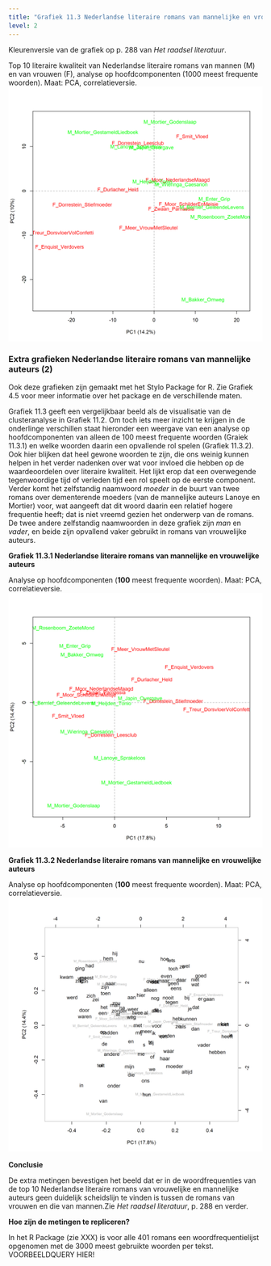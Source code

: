 ```yaml
---
title: "Grafiek 11.3 Nederlandse literaire romans van mannelijke en vrouwelijke auteurs (2)"
level: 2
---
```


Kleurenversie van de grafiek op p. 288 van *Het raadsel literatuur*.

Top 10 literaire kwaliteit van Nederlandse literaire romans van mannen (M) en van vrouwen (F), analyse op hoofdcomponenten (1000 meest frequente woorden). Maat: PCA, correlatieversie.
![Grafiek 11.3](public/11_3_0_PCA_1000_MFWs_Culled_0__PCA__corr.png)

### **Extra grafieken Nederlandse literaire romans van mannelijke auteurs (2)**

Ook deze grafieken zijn gemaakt met het Stylo Package for R. Zie  Grafiek 4.5 voor meer informatie over het package en de verschillende maten.

Grafiek 11.3 geeft een vergelijkbaar beeld als de visualisatie van de clusteranalyse in Grafiek 11.2. Om toch iets meer inzicht te krijgen in de onderlinge verschillen staat hieronder een weergave van een analyse op hoofdcomponenten van alleen de 100 meest frequente woorden (Graiek 11.3.1) en welke woorden daarin een opvallende rol spelen (Grafiek 11.3.2). Ook hier blijken dat heel gewone woorden te zijn, die ons weinig kunnen helpen in het verder nadenken over wat voor invloed die hebben op de waardeoordelen over literaire kwaliteit. Het lijkt erop dat een overwegende tegenwoordige tijd of verleden tijd een rol speelt op de eerste component. Verder komt het zelfstandig naamwoord *moeder* in de buurt van twee romans over dementerende moeders (van de mannelijke auteurs Lanoye en Mortier) voor, wat aangeeft dat dit woord daarin een relatief hogere frequentie heeft; dat is niet vreemd gezien het onderwerp van de romans. De twee andere zelfstandig naamwoorden in deze grafiek zijn *man* en *vader*, en beide zijn opvallend vaker gebruikt in romans van vrouwelijke auteurs.

**Grafiek 11.3.1 Nederlandse literaire romans van mannelijke en vrouwelijke auteurs**

Analyse op hoofdcomponenten (**100** meest frequente woorden). Maat: PCA, correlatieversie.
![Grafiek 11.3.1](public/11_3_1_PCA_100_MFWs_Culled_0__PCA__corr.png)

**Grafiek 11.3.2 Nederlandse literaire romans van mannelijke en vrouwelijke auteurs**

Analyse op hoofdcomponenten (**100** meest frequente woorden). Maat: PCA, correlatieversie.
![Grafiek 11.3.2](public/11_3_2_loadings_PCA_100_MFWs_Culled_0__PCA__corr.png)

**Conclusie**

De extra metingen bevestigen het beeld dat er in de woordfrequenties van de top 10 Nederlandse literaire romans van vrouwelijke en mannelijke auteurs geen duidelijk scheidslijn te vinden is tussen de romans van vrouwen en die van mannen.Zie *Het raadsel literatuur*, p. 288 en verder.

**Hoe zijn de metingen te repliceren?**

In het R Package (zie XXX) is voor alle 401 romans een woordfrequentielijst opgenomen met de 3000 meest gebruikte woorden per tekst. VOORBEELDQUERY HIER!
